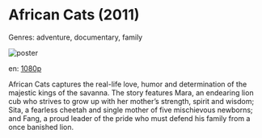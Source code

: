 # African Cats (2011)

Genres: adventure, documentary, family

![poster](http://image.tmdb.org/t/p/w500/paLlEn8AGGKawjq2aKdEHW9ai9e.jpg)

en:
  [1080p](magnet:?xt=urn:btih:A31053CC7F84527D96BC416AE7A689AEA9209169&tr=udp://glotorrents.pw:6969/announce&tr=udp://tracker.opentrackr.org:1337/announce&tr=udp://torrent.gresille.org:80/announce&tr=udp://tracker.openbittorrent.com:80&tr=udp://tracker.coppersurfer.tk:6969&tr=udp://tracker.leechers-paradise.org:6969&tr=udp://p4p.arenabg.ch:1337&tr=udp://tracker.internetwarriors.net:1337)
  


African Cats captures the real-life love, humor and determination of the majestic kings of the savanna. The story features Mara, an endearing lion cub who strives to grow up with her mother’s strength, spirit and wisdom; Sita, a fearless cheetah and single mother of five mischievous newborns; and Fang, a proud leader of the pride who must defend his family from a once banished lion.